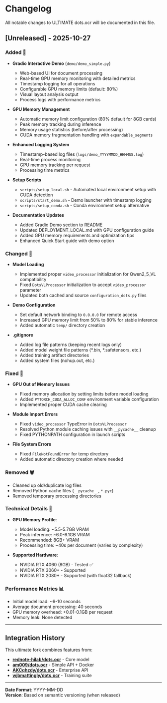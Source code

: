 # Changelog

All notable changes to ULTIMATE dots.ocr will be documented in this file.

## [Unreleased] - 2025-10-27

### Added 🎉
- **Gradio Interactive Demo** (`demo/demo_simple.py`)
  - Web-based UI for document processing
  - Real-time GPU memory monitoring with detailed metrics
  - Timestamp logging for all operations
  - Configurable GPU memory limits (default: 80%)
  - Visual layout analysis output
  - Process logs with performance metrics

- **GPU Memory Management**
  - Automatic memory limit configuration (80% default for 8GB cards)
  - Peak memory tracking during inference
  - Memory usage statistics (before/after processing)
  - CUDA memory fragmentation handling with `expandable_segments`

- **Enhanced Logging System**
  - Timestamp-based log files (`logs/demo_YYYYMMDD_HHMMSS.log`)
  - Real-time process monitoring
  - GPU memory tracking per request
  - Processing time metrics

- **Setup Scripts**
  - `scripts/setup_local.sh` - Automated local environment setup with CUDA detection
  - `scripts/start_demo.sh` - Demo launcher with timestamp logging
  - `scripts/setup_conda.sh` - Conda environment setup alternative

- **Documentation Updates**
  - Added Gradio Demo section to README
  - Updated DEPLOYMENT_LOCAL.md with GPU configuration guide
  - Added GPU memory requirements and optimization tips
  - Enhanced Quick Start guide with demo option

### Changed 🔄
- **Model Loading**
  - Implemented proper `video_processor` initialization for Qwen2_5_VL compatibility
  - Fixed `DotsVLProcessor` initialization to accept `video_processor` parameter
  - Updated both cached and source `configuration_dots.py` files

- **Demo Configuration**
  - Set default network binding to `0.0.0.0` for remote access
  - Increased GPU memory limit from 50% to 80% for stable inference
  - Added automatic `temp/` directory creation

- **.gitignore**
  - Added log file patterns (keeping recent logs only)
  - Added model weight file patterns (*.bin, *.safetensors, etc.)
  - Added training artifact directories
  - Added system files (nohup.out, etc.)

### Fixed 🐛
- **GPU Out of Memory Issues**
  - Fixed memory allocation by setting limits before model loading
  - Added `PYTORCH_CUDA_ALLOC_CONF` environment variable configuration
  - Implemented proper CUDA cache clearing

- **Module Import Errors**
  - Fixed `video_processor` TypeError in `DotsVLProcessor`
  - Resolved Python module caching issues with `__pycache__` cleanup
  - Fixed PYTHONPATH configuration in launch scripts

- **File System Errors**
  - Fixed `FileNotFoundError` for temp directory
  - Added automatic directory creation where needed

### Removed 🗑️
- Cleaned up old/duplicate log files
- Removed Python cache files (`__pycache__`, `*.pyc`)
- Removed temporary processing directories

### Technical Details 🔧
- **GPU Memory Profile**:
  - Model loading: ~5.5-5.7GB VRAM
  - Peak inference: ~6.0-6.1GB VRAM
  - Recommended: 8GB+ VRAM
  - Processing time: ~40s per document (varies by complexity)

- **Supported Hardware**:
  - NVIDIA RTX 4060 (8GB) - Tested ✅
  - NVIDIA RTX 3060+ - Supported
  - NVIDIA RTX 2080+ - Supported (with float32 fallback)

### Performance Metrics 📊
- Initial model load: ~9-10 seconds
- Average document processing: 40 seconds
- GPU memory overhead: +0.01-0.1GB per request
- Memory leak: None detected

---

## Integration History

This ultimate fork combines features from:
- **[rednote-hilab/dots.ocr](https://github.com/rednote-hilab/dots.ocr)** - Core model
- **[am009/dots.ocr](https://github.com/am009/dots.ocr)** - Simple API + Docker
- **[AKCqhzdy/dots.ocr](https://github.com/AKCqhzdy/dots.ocr)** - Enterprise API
- **[wjbmattingly/dots.ocr](https://github.com/wjbmattingly/dots.ocr)** - Training suite

---

**Date Format**: YYYY-MM-DD  
**Version**: Based on semantic versioning (when released)


